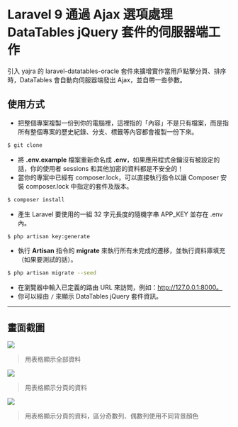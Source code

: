 # Laravel 9 通過 Ajax 選項處理 DataTables jQuery 套件的伺服器端工作

引入 yajra 的 laravel-datatables-oracle 套件來擴增實作當用戶點擊分頁、排序時，DataTables 會自動向伺服器端發出 Ajax，並自帶一些參數。

## 使用方式
- 把整個專案複製一份到你的電腦裡，這裡指的「內容」不是只有檔案，而是指所有整個專案的歷史紀錄、分支、標籤等內容都會複製一份下來。
```sh
$ git clone
```
- 將 __.env.example__ 檔案重新命名成 __.env__，如果應用程式金鑰沒有被設定的話，你的使用者 sessions 和其他加密的資料都是不安全的！
- 當你的專案中已經有 composer.lock，可以直接執行指令以讓 Composer 安裝 composer.lock 中指定的套件及版本。
```sh
$ composer install
```
- 產生 Laravel 要使用的一組 32 字元長度的隨機字串 APP_KEY 並存在 .env 內。
```sh
$ php artisan key:generate
```
- 執行 __Artisan__ 指令的 __migrate__ 來執行所有未完成的遷移，並執行資料庫填充（如果要測試的話）。
```sh
$ php artisan migrate --seed
```
- 在瀏覽器中輸入已定義的路由 URL 來訪問，例如：http://127.0.0.1:8000。
- 你可以經由 `/` 來顯示 DataTables jQuery 套件資訊。

----

## 畫面截圖
![](https://i.imgur.com/6FLRFBD.png)
> 用表格顯示全部資料

![](https://i.imgur.com/2QJ7bca.png)
> 用表格顯示分頁的資料

![](https://i.imgur.com/0GgWWcF.png)
> 用表格顯示分頁的資料，區分奇數列、偶數列使用不同背景顏色
